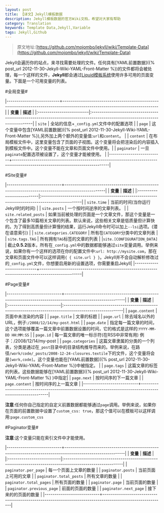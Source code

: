 ```yaml
---
layout: post
title: 【译文】Jekyll模板数据
description: Jekyll模板数据的官方Wiki文档，希望对大家有帮助
category: Translation
keywords: Template Data,Jekyll,Variable
tags: Jekyll,Github
---
```


> 原文地址:[https://github.com/mojombo/jekyll/wiki/Template-Data](https://github.com/mojombo/jekyll/wiki/Template-Data)

Jekyll会遍历你的站点，来寻找需要处理的文件。任何具有[YAML前置数据]({% post_url  2012-11-30-Jekyll-Wiki-YAML-Front-Matter %})的文件都将会被处理，每一个这样的文件，**Jekyll**都会通过[Liquid模板系统](http://wiki.github.com/shopify/liquid/liquid-for-designers)使用许多可用的页面变量。下面是一个可用变量的列表。

#全局变量#

|---------------------------+-------------------------------------------------------------------------------------------------------------------------------|
| **变量**                  |  **描述**																								                                                                      |
|:--------------------------|:------------------------------------------------------------------------------------------------------------------------------|
|    	`site`                | 全站的信息+`_config.yml`文件中的配置选项                                                                                      | 
|     `page`                | 这个变量中包含[YAML前置数据]({% post_url 2012-11-30-Jekyll-Wiki-YAML-Front-Matter %}),另外加上两个额外的变量值:`url`和`content`。																										                                                                      |
|     `content`             | 在布局模板文件中，这里变量包含了页面的子视图。这个变量将会把渲染后的内容插入到模板文件中。这个变量不能在文章和页面文件中使用。|
|			`paginator`           | 一旦`paginate`配置选项被设置了，这个变量才能被使用。                                                                          |
|---------------------------+-------------------------------------------------------------------------------------------------------------------------------|


#Site变量#

|----------------------------+---------------------------------------------------------------------------------------------------|
|		**变量**                 |			**描述**                                                                                     |
|:---------------------------|:--------------------------------------------------------------------------------------------------|
|    `site.time`             |  当前的时间(当你运行Jekyll时的时间)                                                               |
|    `site.posts`            |  一个按时间逆序的文章列表。                                                                       |
|    `site.related_posts`    |  如果当前被处理的页面是一个文章文件，那这个变量是一个包含了最多10篇相关文章的列表。默认来说，这些相关文章是低质量但计算快的。为了得到高质量但计算慢的结果，运行Jekyll命令时可以加上`--lsi`选项。(潜在语意索引)                                                        |
| `site.categories.CATEGORY` |  所有在`CATEGORY`分类中的文章列表                                                                 |
|    `site.tags.TAG`         |  所有拥有`TAG`标签的文章的列表                                                                    |
|`site.[CONFIGURATION_DATA]` |  截止**0.5.2**版本，所有在`_config.yml`中的数据都能够通过`site`变量调用。举例来说，如果你有一个这样的选项在你的配置文件中:`url: http://mysite.com`，那在文章和页面文件中可以这样调用`{ { site.url } }`。Jekyll并不会自动解析修改过的`_config.yml`文件，你想要启用新的设置选项，你需要重启Jekyll|
|----------------------------+---------------------------------------------------------------------------------------------------|



#Page变量#

|----------------------------+-------------------------------------------------------------------------------------------------------------|
|		**变量**                 |			**描述**                                                                                               |
|:---------------------------|:------------------------------------------------------------------------------------------------------------|
|    `page.content`          |  页面中未渲染的内容                                                                                         |
|    `page.title`            |  文章的标题                                                                                                 |
|    `page.url`              |  除去域名以外的URL，例子:`/2008/12/14/my-post.html`                                                         |
|    `page.date`             |  指定每一篇文章的时间，这个选项能够覆盖一篇文章中前置数据设置的时间，它的格式是这样的:`YYYY-MM-DD HH:MM:SS` |
|    `page.id`               |  每一篇文章的唯一标示符(在RSS中非常有用) 例子：/2008/12/14/my-post                                          |
|    `page.categories`       |  这篇文章隶属的分类的一个列表，分类是通过在`_post`目录中的目录结构推导而来的。举例来说，在路径`/work/code/_posts/2008-12-24-closures.textile`下的文件，这个变量将会是`[work,code]`。这个变量也能在[YAML前置数据]({% post_url 2012-11-30-Jekyll-Wiki-YAML-Front-Matter %})中被指定。                                                                                                                                                                |
|    `page.tags`             |  这篇文章的标签的列表。这些数据能够在[YAML前置数据]({% post_url 2012-11-30-Jekyll-Wiki-YAML-Front-Matter %} )中指定|
|    `page.next`             |  按时间序的下一篇文章                                                                                         |
|    `page.content`          |  按时间序的上一篇文章                                                                                         |
|----------------------------+-------------------------------------------------------------------------------------------------------------|

**注意**:任何你自己指定的自定义前置数据都能够通过`page`调用。举例来说，如果你在页面的前置数据中设置了`custom_css: true`，那这个值可以在模板可以这样调用:`page.custom_css`

#Paginator变量#

**注意**:这个变量只能在索引文件中才能使用。

|----------------------------+-------------------------------------------------------------------------------------------------------------|
|		**变量**                 |			**描述**                                                                                               |
|:---------------------------|:------------------------------------------------------------------------------------------------------------|
|  `paginator.per_page`      |  每一个页面上文章的数量                                                                                     |
|  `paginator.posts`         |  当前页面上可用的文章                                                                                    |
|  `paginator.total_posts`   |  所有文章的数量                                                                                     |
|  `paginator.total_pages`   |  所有页面的数量                                                                                     |
|  `paginator.page`          |  当前页面的数量                                                                                     |
|  `paginator.previous_page` |  前面的页面的数量                                                                                     |
|  `paginator.next_page`     |  接下来的的页面的数量                                                                                     |
|----------------------------+-------------------------------------------------------------------------------------------------------------|



